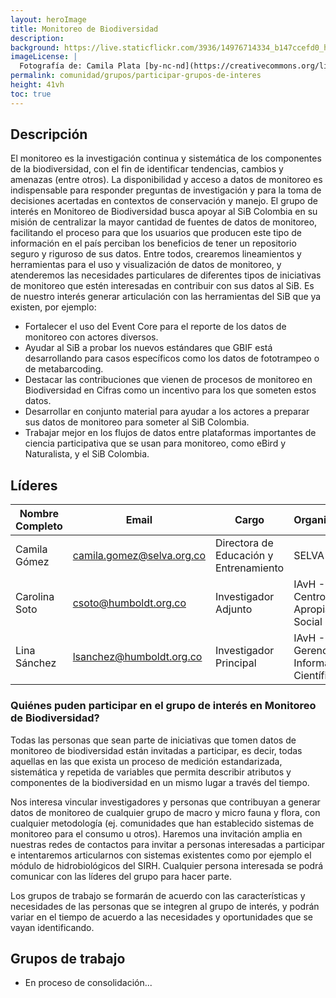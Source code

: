 ```yaml
---
layout: heroImage
title: Monitoreo de Biodiversidad
description: 
background: https://live.staticflickr.com/3936/14976714334_b147ccefd0_h.jpg
imageLicense: |
  Fotografía de: Camila Plata [by-nc-nd](https://creativecommons.org/licenses/by-nc-nd/2.0/)  vía [Flickr](https://www.flickr.com/photos/camisilver/14976714334/) 
permalink: comunidad/grupos/participar-grupos-de-interes
height: 41vh
toc: true
---
```




## Descripción
El monitoreo es la investigación continua y sistemática de los componentes de la biodiversidad, con el fin de identificar tendencias, cambios y amenazas (entre otros). La disponibilidad y acceso a datos de monitoreo es indispensable para responder preguntas de investigación y para la toma de decisiones acertadas en contextos de conservación y manejo. El grupo de interés en Monitoreo de Biodiversidad busca apoyar al SiB Colombia en su misión de centralizar la mayor cantidad de fuentes de datos de monitoreo, facilitando el proceso para que los usuarios que producen este tipo de información en el país perciban los beneficios de tener un repositorio seguro y riguroso de sus datos. Entre todos, crearemos lineamientos y herramientas para el uso y visualización de datos de monitoreo, y atenderemos las necesidades particulares de diferentes tipos de iniciativas de monitoreo que estén interesadas en contribuir con sus datos al SiB. 
Es de nuestro interés generar articulación con las herramientas del SiB que ya existen, por ejemplo: 

- Fortalecer el uso del Event Core para el reporte de los datos de monitoreo con actores diversos.
- Ayudar al SiB a probar los nuevos estándares que GBIF está desarrollando para casos específicos como los datos de fototrampeo o de metabarcoding.
- Destacar las contribuciones que vienen de procesos de monitoreo en Biodiversidad en Cifras como un incentivo para los que someten estos datos.
- Desarrollar en conjunto material para ayudar a los actores a preparar sus datos de monitoreo para someter al SiB Colombia.
- Trabajar mejor en los flujos de datos entre plataformas importantes de ciencia participativa que se usan para monitoreo, como eBird y Naturalista, y el SiB Colombia.

## Líderes

| Nombre Completo    | Email                      | Cargo                                | Organización                      |
|---------------------|----------------------------|--------------------------------------|-----------------------------------|
| Camila Gómez       | camila.gomez@selva.org.co  | Directora de Educación y Entrenamiento | SELVA                             |
| Carolina Soto      | csoto@humboldt.org.co      | Investigador Adjunto                | IAvH - Centro de Apropiación Social |
| Lina Sánchez       | lsanchez@humboldt.org.co   | Investigador Principal              | IAvH - Gerencia de Información Científica |


### Quiénes puden participar en el grupo de interés en Monitoreo de Biodiversidad?

Todas las personas que sean parte de iniciativas que tomen datos de monitoreo de biodiversidad están invitadas a participar, es decir, todas aquellas en las que exista un proceso de medición estandarizada, sistemática y repetida de variables que permita describir atributos y componentes de la biodiversidad en un mismo lugar a través del tiempo. 

Nos interesa vincular investigadores y personas que contribuyan a generar datos de monitoreo de cualquier grupo de macro y micro fauna y flora, con cualquier metodología (ej. comunidades que han establecido sistemas de monitoreo para el consumo u otros). Haremos una invitación amplia en nuestras redes de contactos para invitar a personas interesadas a participar e intentaremos articularnos con sistemas existentes como por ejemplo el módulo de hidrobiológicos del SIRH. Cualquier persona interesada se podrá comunicar con las líderes del grupo para hacer parte.

Los grupos de trabajo se formarán de acuerdo con las características y necesidades de las personas que se integren al grupo de interés, y podrán variar en el tiempo de acuerdo a las necesidades y oportunidades que se vayan identificando. 


## Grupos de trabajo

+ En proceso de consolidación...

